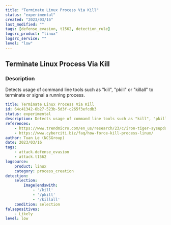 ```yaml
---
title: "Terminate Linux Process Via Kill"
status: "experimental"
created: "2023/03/16"
last_modified: ""
tags: [defense_evasion, t1562, detection_rule]
logsrc_product: "linux"
logsrc_service: ""
level: "low"
---
```


## Terminate Linux Process Via Kill

### Description

Detects usage of command line tools such as "kill", "pkill" or "killall" to terminate or signal a running process.

```yml
title: Terminate Linux Process Via Kill
id: 64c41342-6b27-523b-5d3f-c265f3efcdb3
status: experimental
description: Detects usage of command line tools such as "kill", "pkill" or "killall" to terminate or signal a running process.
references:
    - https://www.trendmicro.com/en_us/research/23/c/iron-tiger-sysupdate-adds-linux-targeting.html
    - https://www.cyberciti.biz/faq/how-force-kill-process-linux/
author: Tuan Le (NCSGroup)
date: 2023/03/16
tags:
    - attack.defense_evasion
    - attack.t1562
logsource:
    product: linux
    category: process_creation
detection:
    selection:
        Image|endswith:
            - '/kill'
            - '/pkill'
            - '/killall'
    condition: selection
falsepositives:
    - Likely
level: low

```
